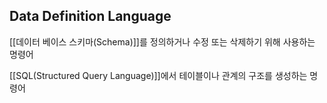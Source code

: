 ## Data Definition Language

[[데이터 베이스 스키마(Schema)]]를 정의하거나 수정 또는 삭제하기 위해 사용하는 명령어

[[SQL(Structured Query Language)]]에서 테이블이나 관계의 구조를 생성하는 명령어


